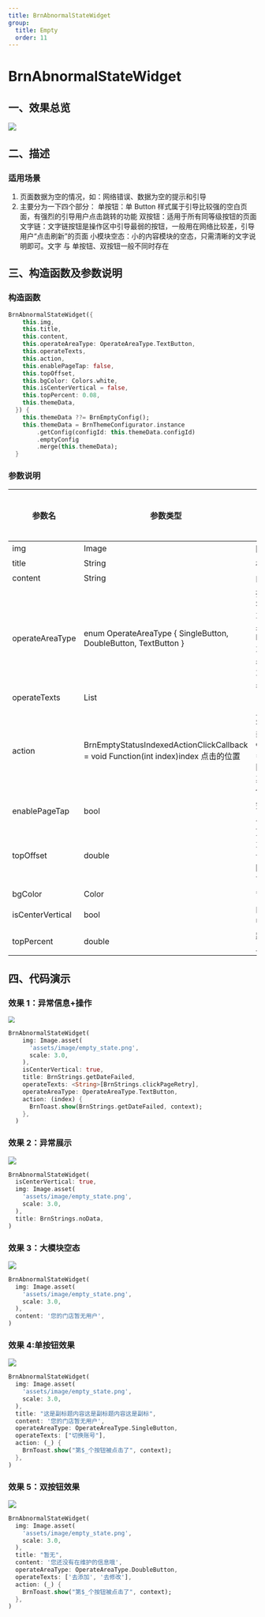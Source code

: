 ```yaml
---
title: BrnAbnormalStateWidget
group:
  title: Empty
  order: 11
---
```


# BrnAbnormalStateWidget

## 一、效果总览

![](./img/empty_state_intro.png)


## 二、描述

### 适用场景

1. 页面数据为空的情况，如：网络错误、数据为空的提示和引导
2. 主要分为一下四个部分：
   单按钮：单 Button 样式属于引导比较强的空白页面，有强烈的引导用户点击跳转的功能
   双按钮：适用于所有同等级按钮的页面
   文字链：文字链按钮是操作区中引导最弱的按钮，一般用在网络比较差，引导用户“点击刷新”的页面
   小模块空态：小的内容模块的空态，只需清晰的文字说明即可。文字 与 单按钮、双按钮一般不同时存在

## 三、构造函数及参数说明

### 构造函数

```dart
BrnAbnormalStateWidget({
    this.img,
    this.title,
    this.content,
    this.operateAreaType: OperateAreaType.TextButton,
    this.operateTexts,
    this.action,
    this.enablePageTap: false,
    this.topOffset,
    this.bgColor: Colors.white,
    this.isCenterVertical = false,
    this.topPercent: 0.08,
    this.themeData,
  }) {
    this.themeData ??= BrnEmptyConfig();
    this.themeData = BrnThemeConfigurator.instance
        .getConfig(configId: this.themeData.configId)
        .emptyConfig
        .merge(this.themeData);
  }
```

### 参数说明

| **参数名**       | **参数类型**                                                                        | **描述**                                                                                               | **是否必填** | **默认值**                 |
| ---------------- | ----------------------------------------------------------------------------------- | ------------------------------------------------------------------------------------------------------ | ------------ | -------------------------- |
| img              | Image                                                                               | 图片                                                                                                   | 否           |                            |
| title            | String                                                                              | 标题                                                                                                   | 否           |                            |
| content          | String                                                                              | 内容                                                                                                   | 否           |                            |
| operateAreaType  | enum OperateAreaType { SingleButton, DoubleButton, TextButton }                     | 操作区类型。SingleButton 为【单按钮】效果 DoubleButton 为【双按钮】效果 TextButton 为【文字链】效果    | 否           | OperateAreaType.TextButton |
| operateTexts     | List                                                                                |                                                                                                        |              |                            |
| action           | BrnEmptyStatusIndexedActionClickCallback = void Function(int index)index 点击的位置 | 点击回调，在 SingleButton 类型或者 enablePageTap = true 点击空白区域时返回 0；其他根据点击的位置返回。 | 否           |                            |
| enablePageTap    | bool                                                                                | 空白区域是否可点击                                                                                     | 否           | false                      |
| topOffset        | double                                                                              | 顶部距离，默认为 null，走自动计算逻辑：父视图高度的 8%，可自己指定高度                                 | 否           | null                       |
| bgColor          | Color                                                                               | 背景色                                                                                                 | 否           | Colors.white               |
| isCenterVertical | bool                                                                                | 内容是否垂直居中                                                                                       | 否           | false                      |
| topPercent       | double                                                                              | 距顶部高度百分比                                                                                       | 否           | 0.08                       |

## 四、代码演示

### 效果 1：异常信息+操作

<img src="./img/empty_state_1.png" style="zoom:80%;" />

```dart
BrnAbnormalStateWidget(
    img: Image.asset(
      'assets/image/empty_state.png',
      scale: 3.0,
    ),
    isCenterVertical: true,
    title: BrnStrings.getDateFailed,
    operateTexts: <String>[BrnStrings.clickPageRetry],
    operateAreaType: OperateAreaType.TextButton,
    action: (index) {
      BrnToast.show(BrnStrings.getDateFailed, context);
    },
  )
```

### 效果 2：异常展示

![](./img/empty_state_2.png)

```dart
BrnAbnormalStateWidget(
  isCenterVertical: true,
  img: Image.asset(
    'assets/image/empty_state.png',
    scale: 3.0,
  ),
  title: BrnStrings.noData,
)
```

### 效果 3：大模块空态

![](./img/empty_state_3.png)

```dart
BrnAbnormalStateWidget(
  img: Image.asset(
    'assets/image/empty_state.png',
    scale: 3.0,
  ),
  content: '您的门店暂无用户',
)
```

### 效果 4:单按钮效果

![](./img/empty_state_4.png)

```dart
BrnAbnormalStateWidget(
  img: Image.asset(
    'assets/image/empty_state.png',
    scale: 3.0,
  ),
  title: "这是副标题内容这是副标题内容这是副标",
  content: '您的门店暂无用户',
  operateAreaType: OperateAreaType.SingleButton,
  operateTexts: ["切换账号"],
  action: (_) {
    BrnToast.show("第$_个按钮被点击了", context);
  },
)
```

### 效果 5：双按钮效果

![](./img/empty_state_5.png)

```dart
BrnAbnormalStateWidget(
  img: Image.asset(
    'assets/image/empty_state.png',
    scale: 3.0,
  ),
  title: "暂无",
  content: '您还没有在维护的信息哦',
  operateAreaType: OperateAreaType.DoubleButton,
  operateTexts: ['去添加', '去修改'],
  action: (_) {
    BrnToast.show("第$_个按钮被点击了", context);
  },
)
```
